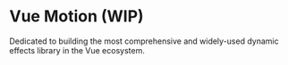 # Vue Motion (WIP)

Dedicated to building the most comprehensive and widely-used dynamic effects library in the Vue ecosystem.